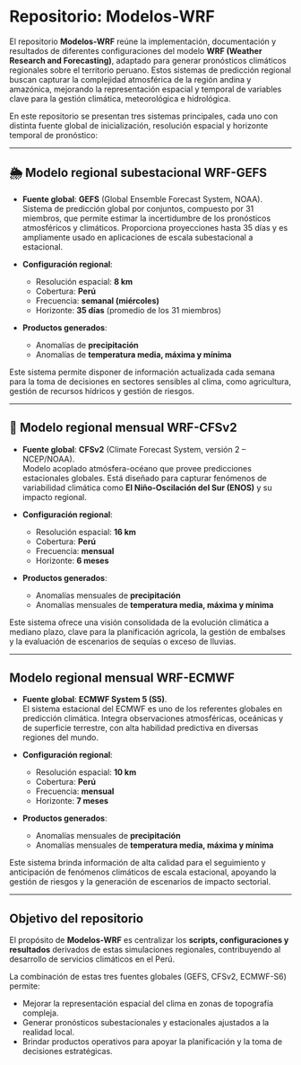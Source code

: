 # Repositorio: Modelos-WRF

El repositorio **Modelos-WRF** reúne la implementación, documentación y resultados de diferentes configuraciones del modelo **WRF (Weather Research and Forecasting)**, adaptado para generar pronósticos climáticos regionales sobre el territorio peruano. Estos sistemas de predicción regional buscan capturar la complejidad atmosférica de la región andina y amazónica, mejorando la representación espacial y temporal de variables clave para la gestión climática, meteorológica e hidrológica.  

En este repositorio se presentan tres sistemas principales, cada uno con distinta fuente global de inicialización, resolución espacial y horizonte temporal de pronóstico:  

---

## 🌦️ Modelo regional subestacional **WRF-GEFS**

- **Fuente global**: **GEFS** (Global Ensemble Forecast System, NOAA).  
  Sistema de predicción global por conjuntos, compuesto por 31 miembros, que permite estimar la incertidumbre de los pronósticos atmosféricos y climáticos. Proporciona proyecciones hasta 35 días y es ampliamente usado en aplicaciones de escala subestacional a estacional.  

- **Configuración regional**:  
  - Resolución espacial: **8 km**  
  - Cobertura: **Perú**  
  - Frecuencia: **semanal (miércoles)**  
  - Horizonte: **35 días** (promedio de los 31 miembros)  

- **Productos generados**:  
  - Anomalías de **precipitación**  
  - Anomalías de **temperatura media, máxima y mínima**  

Este sistema permite disponer de información actualizada cada semana para la toma de decisiones en sectores sensibles al clima, como agricultura, gestión de recursos hídricos y gestión de riesgos.  

---

## 📆 Modelo regional mensual **WRF-CFSv2**

- **Fuente global**: **CFSv2** (Climate Forecast System, versión 2 – NCEP/NOAA).  
  Modelo acoplado atmósfera-océano que provee predicciones estacionales globales. Está diseñado para capturar fenómenos de variabilidad climática como **El Niño-Oscilación del Sur (ENOS)** y su impacto regional.  

- **Configuración regional**:  
  - Resolución espacial: **16 km**  
  - Cobertura: **Perú**  
  - Frecuencia: **mensual**  
  - Horizonte: **6 meses**  

- **Productos generados**:  
  - Anomalías mensuales de **precipitación**  
  - Anomalías mensuales de **temperatura media, máxima y mínima**  

Este sistema ofrece una visión consolidada de la evolución climática a mediano plazo, clave para la planificación agrícola, la gestión de embalses y la evaluación de escenarios de sequías o exceso de lluvias.  

---

## Modelo regional mensual **WRF-ECMWF**

- **Fuente global**: **ECMWF System 5 (S5)**.  
  El sistema estacional del ECMWF es uno de los referentes globales en predicción climática. Integra observaciones atmosféricas, oceánicas y de superficie terrestre, con alta habilidad predictiva en diversas regiones del mundo.  

- **Configuración regional**:  
  - Resolución espacial: **10 km**  
  - Cobertura: **Perú**  
  - Frecuencia: **mensual**  
  - Horizonte: **7 meses**  

- **Productos generados**:  
  - Anomalías mensuales de **precipitación**  
  - Anomalías mensuales de **temperatura media, máxima y mínima**  

Este sistema brinda información de alta calidad para el seguimiento y anticipación de fenómenos climáticos de escala estacional, apoyando la gestión de riesgos y la generación de escenarios de impacto sectorial.  

---

##  Objetivo del repositorio

El propósito de **Modelos-WRF** es centralizar los **scripts, configuraciones y resultados** derivados de estas simulaciones regionales, contribuyendo al desarrollo de servicios climáticos en el Perú.  

La combinación de estas tres fuentes globales (GEFS, CFSv2, ECMWF-S6) permite:  

- Mejorar la representación espacial del clima en zonas de topografía compleja.  
- Generar pronósticos subestacionales y estacionales ajustados a la realidad local.  
- Brindar productos operativos para apoyar la planificación y la toma de decisiones estratégicas.  
